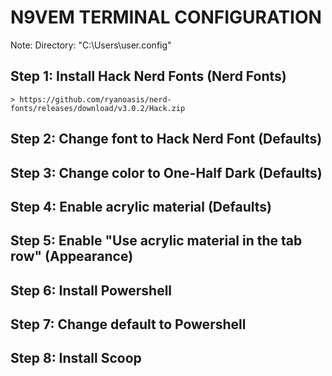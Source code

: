 # N9VEM TERMINAL CONFIGURATION
Note: Directory: "C:\Users\user\.config"

## Step 1: Install Hack Nerd Fonts (Nerd Fonts)
```URL
> https://github.com/ryanoasis/nerd-fonts/releases/download/v3.0.2/Hack.zip
```
## Step 2: Change font to Hack Nerd Font (Defaults)

## Step 3: Change color to One-Half Dark (Defaults)

## Step 4: Enable acrylic material (Defaults)

## Step 5: Enable "Use acrylic material in the tab row" (Appearance)

## Step 6: Install Powershell

## Step 7: Change default to Powershell

## Step 8: Install Scoop
